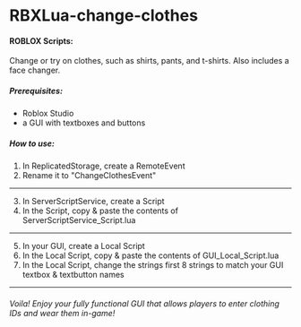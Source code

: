 # RBXLua-change-clothes
#### ROBLOX Scripts:
Change or try on clothes, such as shirts, pants, and t-shirts. Also includes a face changer.

##### Prerequisites:
- Roblox Studio
- a GUI with textboxes and buttons

##### How to use:
1. In ReplicatedStorage, create a RemoteEvent
2. Rename it to "ChangeClothesEvent"
---
3. In ServerScriptService, create a Script
4. In the Script, copy & paste the contents of ServerScriptService_Script.lua
---
5. In your GUI, create a Local Script
6. In the Local Script, copy & paste the contents of GUI_Local_Script.lua
7. In the Local Script, change the strings first 8 strings to match your GUI textbox & textbutton names
---  
###### Voila! Enjoy your fully functional GUI that allows players to enter clothing IDs and wear them in-game!

